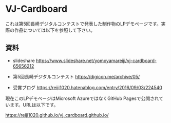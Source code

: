 # VJ-Cardboard

これは第5回長崎デジタルコンテストで発表した制作物のLPデモページです。実際の作品については以下を参照して下さい。

## 資料

- slideshare
https://www.slideshare.net/yomoyamareiji/vj-cardboard-65656212

- 第5回長崎デジタルコンテスト
https://digicon.me/archive/05/

- 受賞ブログ
https://reiji1020.hatenablog.com/entry/2016/09/03/224540

現在このLPデモページはMicrosoft AzureではなくGitHub Pagesで公開されています。URLは以下です。

https://reiji1020.github.io/vj_cardboard.github.io/